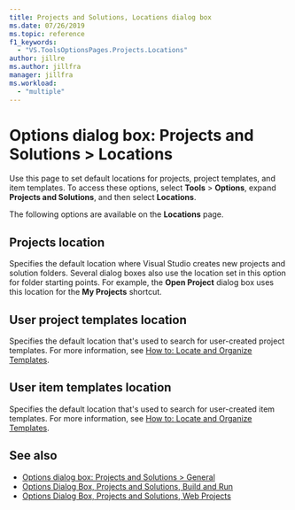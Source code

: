 ```yaml
---
title: Projects and Solutions, Locations dialog box
ms.date: 07/26/2019
ms.topic: reference
f1_keywords:
  - "VS.ToolsOptionsPages.Projects.Locations"
author: jillre
ms.author: jillfra
manager: jillfra
ms.workload:
  - "multiple"
---
```

# Options dialog box: Projects and Solutions \> Locations

Use this page to set default locations for projects, project templates, and item templates. To access these options, select **Tools** > **Options**, expand **Projects and Solutions**, and then select **Locations**.

The following options are available on the **Locations** page.

## Projects location

Specifies the default location where Visual Studio creates new projects and solution folders. Several dialog boxes also use the location set in this option for folder starting points. For example, the **Open Project** dialog box uses this location for the **My Projects** shortcut.

## User project templates location

Specifies the default location that's used to search for user-created project templates. For more information, see [How to: Locate and Organize Templates](../../ide/how-to-locate-and-organize-project-and-item-templates.md).

## User item templates location

Specifies the default location that's used to search for user-created item templates. For more information, see [How to: Locate and Organize Templates](../../ide/how-to-locate-and-organize-project-and-item-templates.md).

## See also

- [Options dialog box: Projects and Solutions \> General](projects-and-solutions-options-dialog-box.md)
- [Options Dialog Box, Projects and Solutions, Build and Run](../../ide/reference/options-dialog-box-projects-and-solutions-build-and-run.md)
- [Options Dialog Box, Projects and Solutions, Web Projects](../../ide/reference/options-dialog-box-projects-and-solutions-web-projects.md)
